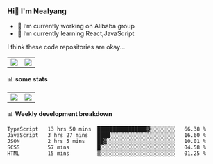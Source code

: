 ### Hi👋 I'm Nealyang

- 🔭 I’m currently working on Alibaba group
- 🌱 I’m currently learning React,JavaScript


I think these code repositories are okay...

<table>
  <tbody>
    <tr>
      <td>
        <a href="https://github.com/Nealyang/React-Express-Blog-Demo">
          <img align="center" src="https://github-readme-stats.vercel.app/api/pin/?username=Nealyang&repo=React-Express-Blog-Demo&theme=chartreuse-dark" />
        </a>
      </td>
       <td>
        <a href="https://github.com/Nealyang/PersonalBlog">
          <img align="center" src="https://github-readme-stats.vercel.app/api/pin/?username=Nealyang&repo=PersonalBlog&theme=chartreuse-dark" />
        </a>
      </td>
    </tr>
  </tbody>
</table>

📊 **some stats**


<table>
  <tbody>
    <tr>
      <td>
          <img align="center" src="https://github-readme-stats.vercel.app/api?username=Nealyang&theme=chartreuse-dark&show_icons=true" />
      </td>
       <td>
          <img align="center" src="https://github-readme-stats.vercel.app/api/top-langs/?username=Nealyang&theme=chartreuse-dark" />
      </td>
    </tr>
  </tbody>
</table>

📊 **Weekly development breakdown**

<!--START_SECTION:waka-->
```text
TypeScript   13 hrs 50 mins  ████████████████▓░░░░░░░░   66.38 % 
JavaScript   3 hrs 27 mins   ████░░░░░░░░░░░░░░░░░░░░░   16.60 % 
JSON         2 hrs 5 mins    ██▓░░░░░░░░░░░░░░░░░░░░░░   10.01 % 
SCSS         57 mins         █░░░░░░░░░░░░░░░░░░░░░░░░   04.58 % 
HTML         15 mins         ▒░░░░░░░░░░░░░░░░░░░░░░░░   01.25 % 
```
<!--END_SECTION:waka-->
